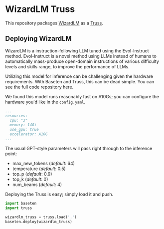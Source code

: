 # WizardLM Truss

This repository packages [WizardLM](https://github.com/nlpxucan/WizardLM) as a [Truss](https://truss.baseten.co).

## Deploying WizardLM

WizardLM is a instruction-following LLM tuned using the Evol-Instruct method. Evol-Instruct is a novel method using LLMs instead of humans to automatically mass-produce open-domain instructions of various difficulty levels and skills range, to improve the performance of LLMs.

Utilizing this model for inference can be challenging given the hardware requirements. With Baseten and Truss, this can be dead simple. You can see the full code repository here.

We found this model runs reasonably fast on A10Gs; you can configure the hardware you'd like in the `config.yaml`.

```yaml
...
resources:
  cpu: "3"
  memory: 14Gi
  use_gpu: true
  accelerator: A10G
...
```
The usual GPT-style parameters will pass right through to the inference point:

* max_new_tokens (_default_: 64)
* temperature (_default_: 0.5)
* top_p (_default_: 0.9)
* top_k (_default_: 0)
* num_beams (_default_: 4)

Deploying the Truss is easy; simply load it and push.

```python
import baseten
import truss

wizardlm_truss = truss.load('.')
baseten.deploy(wizardlm_truss)
```
